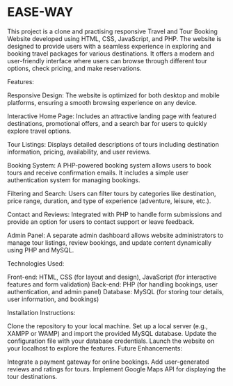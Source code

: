 # EASE-WAY
 This project is a clone and practising responsive Travel and Tour Booking Website developed using HTML, CSS, JavaScript, and PHP. The website is designed to provide users with a seamless experience in exploring and booking travel packages for various destinations.
It offers a modern and user-friendly interface where users can browse through different tour options, check pricing, and make reservations.

Features:

Responsive Design: The website is optimized for both desktop and mobile platforms, ensuring a smooth browsing experience on any device.

Interactive Home Page: Includes an attractive landing page with featured destinations, promotional offers, and a search bar for users to quickly explore travel options.

Tour Listings: Displays detailed descriptions of tours including destination information, pricing, availability, and user reviews.

Booking System: A PHP-powered booking system allows users to book tours and receive confirmation emails. It includes a simple user authentication system for managing bookings.

Filtering and Search: Users can filter tours by categories like destination, price range, duration, and type of experience (adventure, leisure, etc.).

Contact and Reviews: Integrated with PHP to handle form submissions and provide an option for users to contact support or leave feedback.

Admin Panel: A separate admin dashboard allows website administrators to manage tour listings, review bookings, and update content dynamically using PHP and MySQL.

Technologies Used:

Front-end: HTML, CSS (for layout and design), JavaScript (for interactive features and form validation)
Back-end: PHP (for handling bookings, user authentication, and admin panel)
Database: MySQL (for storing tour details, user information, and bookings)

Installation Instructions:

Clone the repository to your local machine.
Set up a local server (e.g., XAMPP or WAMP) and import the provided MySQL database.
Update the configuration file with your database credentials.
Launch the website on your localhost to explore the features.
Future Enhancements:

Integrate a payment gateway for online bookings.
Add user-generated reviews and ratings for tours.
Implement Google Maps API for displaying the tour destinations.
